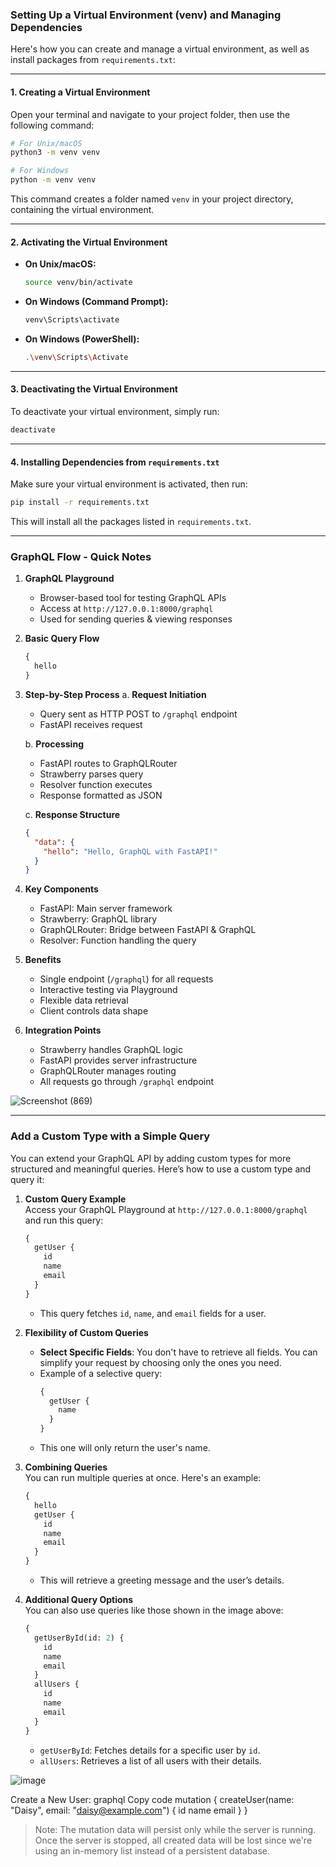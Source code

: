 ### Setting Up a Virtual Environment (venv) and Managing Dependencies

Here's how you can create and manage a virtual environment, as well as install packages from `requirements.txt`:

---

#### 1. **Creating a Virtual Environment**
Open your terminal and navigate to your project folder, then use the following command:
```bash
# For Unix/macOS
python3 -m venv venv

# For Windows
python -m venv venv
```
This command creates a folder named `venv` in your project directory, containing the virtual environment.

---

#### 2. **Activating the Virtual Environment**
- **On Unix/macOS:**
  ```bash
  source venv/bin/activate
  ```
- **On Windows (Command Prompt):**
  ```bash
  venv\Scripts\activate
  ```
- **On Windows (PowerShell):**
  ```bash
  .\venv\Scripts\Activate
  ```

---

#### 3. **Deactivating the Virtual Environment**
To deactivate your virtual environment, simply run:
```bash
deactivate
```

---

#### 4. **Installing Dependencies from `requirements.txt`**
Make sure your virtual environment is activated, then run:
```bash
pip install -r requirements.txt
```

This will install all the packages listed in `requirements.txt`.

---

### GraphQL Flow - Quick Notes

1. **GraphQL Playground**
   - Browser-based tool for testing GraphQL APIs
   - Access at `http://127.0.0.1:8000/graphql`
   - Used for sending queries & viewing responses

2. **Basic Query Flow**
   ```graphql
   {
     hello
   }
   ```

3. **Step-by-Step Process**
   a. **Request Initiation**
   - Query sent as HTTP POST to `/graphql` endpoint
   - FastAPI receives request

   b. **Processing**
   - FastAPI routes to GraphQLRouter
   - Strawberry parses query
   - Resolver function executes
   - Response formatted as JSON

   c. **Response Structure**
   ```json
   {
     "data": {
       "hello": "Hello, GraphQL with FastAPI!"
     }
   }
   ```

4. **Key Components**
   - FastAPI: Main server framework
   - Strawberry: GraphQL library
   - GraphQLRouter: Bridge between FastAPI & GraphQL
   - Resolver: Function handling the query

5. **Benefits**
   - Single endpoint (`/graphql`) for all requests
   - Interactive testing via Playground
   - Flexible data retrieval
   - Client controls data shape

6. **Integration Points**
   - Strawberry handles GraphQL logic
   - FastAPI provides server infrastructure
   - GraphQLRouter manages routing
   - All requests go through `/graphql` endpoint

![Screenshot (869)](https://github.com/user-attachments/assets/922b4eb9-7f50-433a-bf59-4b2c6172a8f6)

---

### **Add a Custom Type with a Simple Query**

You can extend your GraphQL API by adding custom types for more structured and meaningful queries. Here’s how to use a custom type and query it:

1. **Custom Query Example**  
   Access your GraphQL Playground at `http://127.0.0.1:8000/graphql` and run this query:
   ```graphql
   {
     getUser {
       id
       name
       email
     }
   }
   ```
   - This query fetches `id`, `name`, and `email` fields for a user.

2. **Flexibility of Custom Queries**  
   - **Select Specific Fields**: You don't have to retrieve all fields. You can simplify your request by choosing only the ones you need.
   - Example of a selective query:
     ```graphql
     {
       getUser {
         name
       }
     }
     ```
   - This one will only return the user's name.

3. **Combining Queries**  
   You can run multiple queries at once. Here's an example:
   ```graphql
   {
     hello
     getUser {
       id
       name
       email
     }
   }
   ```
   - This will retrieve a greeting message and the user’s details.

4. **Additional Query Options**  
   You can also use queries like those shown in the image above:
   ```graphql
   {
     getUserById(id: 2) {
       id
       name
       email
     }
     allUsers {
       id
       name
       email
     }
   }
   ```
   - `getUserById`: Fetches details for a specific user by `id`.
   - `allUsers`: Retrieves a list of all users with their details.

![image](https://github.com/user-attachments/assets/b3846179-5836-4e99-82cc-2bbde717b69b)

Create a New User:
graphql
Copy code
mutation {
  createUser(name: "Daisy", email: "daisy@example.com") {
    id
    name
    email
  }
}

> Note: The mutation data will persist only while the server is running. Once the server is stopped, all created data will be lost since we're using an in-memory list instead of a persistent database.
